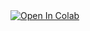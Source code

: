 
<a href="https://colab.research.google.com/github/IzaquielCordeiro/NeuralReport/blob/main/NeuralReport.ipynb">
  <img src="https://colab.research.google.com/assets/colab-badge.svg" alt="Open In Colab"/>
